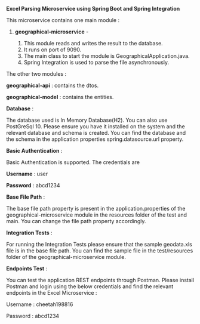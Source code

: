 **Excel Parsing Microservice using Spring Boot and Spring Integration**

This microservice contains one main module :

1. **geographical-microservice** - 
	
	1. This module reads and writes the result to the database.
	2. It runs on port of 9090.
	3. The main class to start the module is GeographicalApplication.java.
	4. Spring Integration is used to parse the file asynchronously.

The other two modules :

**geographical-api** : contains the dtos.

**geographical-model** : contains the entities.
 
**Database** :

The database used is In Memory Database(H2). You can also use PostGreSql 10. Please ensure you have it installed on the system and the relevant database and schema is created. You can find the database and the schema in the application properties spring.datasource.url property.

**Basic Authentication** :

Basic Authentication is supported. The credentials are 

**Username** : user

**Password** : abcd1234

**Base File Path** : 

The base file path property is present in the application.properties of the geographical-microservice module in the resources folder of the test and main.
You can change the file path property accordingly.

**Integration Tests** :

For running the Integration Tests please ensure that the sample geodata.xls file is in the base file path. You can find the sample file in the test/resources folder of the geographical-microservice module.

**Endpoints Test** :

You can test the application REST endpoints through Postman.
Please install Postman and login using the below credentials and find the relevant endpoints in the Excel Microservice :

Username : cheetah198816

Password : abcd1234
